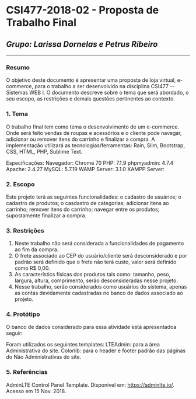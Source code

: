 ﻿# **CSI477-2018-02 - Proposta de Trabalho Final**
## *Grupo: Larissa Dornelas e Petrus Ribeiro*

--------------

<!-- Descrever um resumo sobre o trabalho. -->

### Resumo
O objetivo deste documento é apresentar uma proposta de  loja virtual, e-commerce, para o trabalho a ser desenvolvido na disciplina CSI477 -- Sistemas WEB I. O documento descreve sobre o tema que será abordado, o seu escopo, as restrições e demais questões pertinentes ao contexto.

<!-- Apresentar o tema. -->
### 1. Tema

  O trabalho final tem como tema o desenvolvimento de um e-commerce. Onde será feito vendas de roupas e acessórios e o cliente pode navegar, adicionar ou remover itens do carrinho e finalizar a compra. A implementação utilizará as tecnologias/ferramentas: 
Rain, Slim, Bootstrap, CSS, HTML, PHP, Sublime Text.

Especificações:
Navegador: Chrome 70
PHP: 7.1.9
phpmyadmin: 4.7.4
Apache: 2.4.27
MySQL: 5.7.19
WAMP Server: 3.1.0
XAMPP Server:

<!-- Descrever e limitar o escopo da aplicação. -->
### 2. Escopo

  Este projeto terá as seguintes funcionalidades: o cadastro de usuários; o cadastro de produtos; o casdastro de categorias; adicionar itens ao carrinho; remover itens do carrinho; navegar entre os produtos; supostamente finalizar a compra.

<!-- Apresentar restrições de funcionalidades e de escopo. -->
### 3. Restrições

  1. Neste trabalho não será considerada a funcionalidades de pagamento ao fim da compra.
  2. O frete associado ao CEP do usuário/cliente será desconsiderado e por padrão será definido que o frete não terá custo, valor será definido como R$ 0,00.
  3. As característics físicas dos produtos tais como: tamanho, peso, largura, altura, comprimento, serão desconsideradas nesse projeto.
  4. Nesse trabalho, serão considerados como usuários do sistema, apenas as contas devidamente cadastradas no banco de dados associado ao projeto.

<!-- Construir alguns protótipos para a aplicação, disponibilizá-los no Github e descrever o que foi considerado. //-->
### 4. Protótipo
  O banco de dados considerado para essa atividade está apresentadoa seguir:
  
  
  Foram utilizados os seguintes templates:
    LTEAdmin: para a área Administrativa do site.
    Colorlib: para o header e footer padrão das páginas do Não Administrativas do site.
  

### 5. Referências

  AdminLTE Control Panel Template. Disponível em: <https://adminlte.io/>. Acesso em 15 Nov. 2018.
